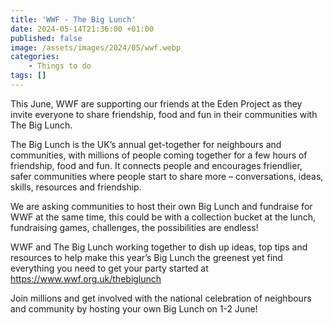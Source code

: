 ```yaml
---
title: 'WWF - The Big Lunch'
date: 2024-05-14T21:36:00 +01:00
published: false
image: /assets/images/2024/05/wwf.webp
categories:
    - Things to do
tags: []
---
```

This June, WWF are supporting our friends at the Eden Project as they invite everyone to share friendship, food and fun in their communities with The Big Lunch.

The Big Lunch is the UK’s annual get-together for neighbours and communities, with millions of people coming together for a few hours of friendship, food and fun. It connects people and encourages friendlier, safer communities where people start to share more – conversations, ideas, skills, resources and friendship.

We are asking communities to host their own Big Lunch and fundraise for WWF at the same time, this could be with a collection bucket at the lunch, fundraising games, challenges, the possibilities are endless!

WWF and The Big Lunch working together to dish up ideas, top tips and resources to help make this year’s Big Lunch the greenest yet find everything you need to get your party started at <https://www.wwf.org.uk/thebiglunch>

Join millions and get involved with the national celebration of neighbours and community by hosting your own Big Lunch on 1-2 June!
